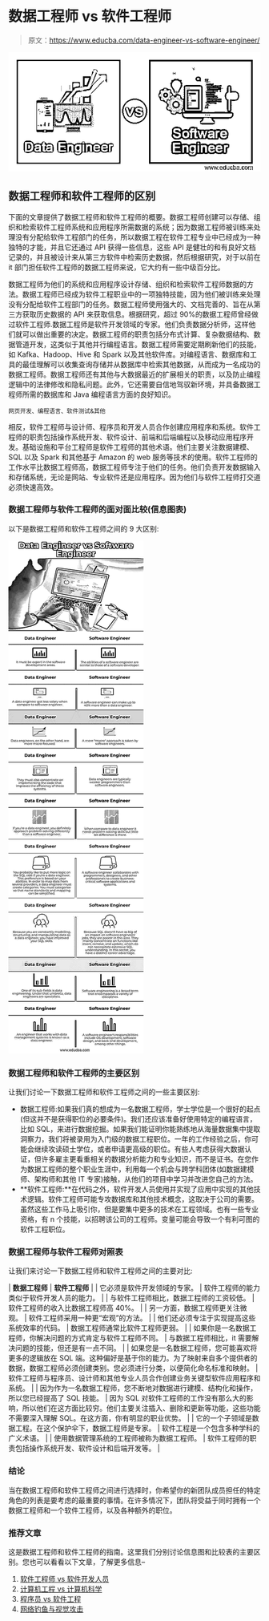 # 数据工程师 vs 软件工程师

> 原文：<https://www.educba.com/data-engineer-vs-software-engineer/>

![Data-Engineer-vs-Software-Engineer](img/4b9567d935584c53110a911f074f4f81.png)



## 数据工程师和软件工程师的区别

下面的文章提供了数据工程师和软件工程师的概要。数据工程师创建可以存储、组织和检索软件工程师系统和应用程序所需数据的系统；因为数据工程师被训练来处理没有分配给软件工程部门的任务，所以数据工程在软件工程专业中已经成为一种独特的才能，并且它还通过 API 获得一些信息，这些 API 是健壮的和有良好文档记录的，并且被设计来从第三方软件中检索历史数据，然后根据研究，对于以前在 it 部门担任软件工程师的数据工程师来说，它大约有一些中级百分比。

数据工程师为他们的系统和应用程序设计存储、组织和检索软件工程师数据的方法。数据工程师已经成为软件工程职业中的一项独特技能，因为他们被训练来处理没有分配给软件工程部门的任务。数据工程师使用强大的、文档完善的、旨在从第三方获取历史数据的 API 来获取信息。根据研究，超过 90%的数据工程师曾经做过软件工程师.数据工程师是软件开发领域的专家。他们负责数据分析师，这样他们就可以做出重要的决定。数据工程师的职责包括分布式计算、复杂数据结构、数据管道开发，这类似于其他并行编程语言。数据工程师需要定期刷新他们的技能，如 Kafka、Hadoop、Hive 和 Spark 以及其他软件库。对编程语言、数据库和工具的最佳理解可以收集查询存储并从数据库中检索其他数据，从而成为一名成功的数据工程师。数据工程师还有其他与大数据最近的扩展相关的职责，以及防止编程逻辑中的法律修改和隐私问题。此外，它还需要自信地驾驭新环境，并具备数据工程师所需的数据库和 Java 编程语言方面的良好知识。

<small>网页开发、编程语言、软件测试&其他</small>

相反，软件工程师与设计师、程序员和开发人员合作创建应用程序和系统。软件工程师的职责包括操作系统开发、软件设计、前端和后端编程以及移动应用程序开发。基础设施和平台工程师是软件工程师的其他术语。他们主要关注数据建模、SQL 以及 Spark 和其他基于 Amazon 的 web 服务等技术的使用。软件工程师的工作水平比数据工程师高，数据工程师专注于他们的任务。他们负责开发数据输入和存储系统，无论是网站、专业软件还是应用程序。因为他们与软件工程师打交道必须快速高效。

### 数据工程师与软件工程师的面对面比较(信息图表)

以下是数据工程师和软件工程师之间的 9 大区别:

![Data-Engineer-vs-Software-Engineer-info](img/a920730943e6f1977e9c172e278174cd.png)



### 数据工程师和软件工程师的主要区别

让我们讨论一下数据工程师和软件工程师之间的一些主要区别:

*   数据工程师:如果我们真的想成为一名数据工程师，学士学位是一个很好的起点(但这并不是获得职位的必要条件)。我们还应该准备好使用特定的编程语言，比如 SQL，来进行数据挖掘。如果我们能证明你能熟练地从海量数据集中提取洞察力，我们将被录用为入门级的数据工程职位。一年的工作经验之后，你可能会继续攻读硕士学位，或者申请更高级的职位。有些人考虑获得大数据认证，但许多雇主更看重相关的数据分析能力和专业知识，而不是证书。在您作为数据工程师的整个职业生涯中，利用每一个机会与跨学科团体(如数据建模师、架构师和其他 IT 专家)接触，从他们的项目中学习并改进您自己的方法。
*   **软件工程师:**在代码之外，软件开发人员使用并实现了应用中实现的其他技术逻辑。软件工程师可能专攻数据库和其他技术概念，这取决于公司的需要。虽然这些工作马上吸引你，但是要集中更多的技术在工程领域。也有一些专业资格，有 n 个技能，以招聘该公司的工程师。变量可能会导致一个有利可图的软件工程职位。

### 数据工程师与软件工程师对照表

让我们来讨论一下数据工程师和软件工程师之间的主要对比:

| **数据工程师** | **软件工程师** |
| 它必须是软件开发领域的专家。 | 软件工程师的能力类似于软件开发人员的能力。 |
| 与软件工程师相比，数据工程师的工资较低。 | 软件工程师的收入比数据工程师高 40%。 |
| 另一方面，数据工程师更关注微观。 | 软件工程师采用一种更“宏观”的方法。 |
| 他们还必须专注于实现提高这些系统效率的代码。 | 数据工程师通常比软件工程师更弱。 |
| 如果你是一名数据工程师，你解决问题的方式肯定与软件工程师不同。 | 与数据工程师相比，it 需要解决问题的技能，但还是有一点不同。 |
| 如果您是一名数据工程师，您可能喜欢将更多的逻辑放在 SQL 端。这种偏好是基于你的能力。为了映射来自多个提供者的数据，数据工程师必须创建类别。您必须进行分类，以便简化命名标准和映射。 | 软件工程师与程序员、设计师和其他专业人员合作创建业务关键型软件应用程序和系统。 |
| 因为作为一名数据工程师，您不断地对数据进行建模、结构化和操作，所以您已经提高了 SQL 技能。 | 因为 SQL 对软件工程师的工作没有那么大的影响，所以他们在这方面比较穷。他们主要关注插入、删除和更新等功能，这些功能不需要深入理解 SQL。在这方面，你有明显的职业优势。 |
| 它的一个子领域是数据工程。在这个保护伞下，数据工程师是专家。 | 软件工程是一个包含多种学科的广义术语。 |
| 使用数据管理系统的工程师被称为数据工程师。 | 软件工程师的职责包括操作系统开发、软件设计和后端开发等。 |

### 结论

当在数据工程师和软件工程师之间进行选择时，你希望你的新团队成员担任的特定角色的列表是要考虑的最重要的事情。在许多情况下，团队将受益于同时拥有一个数据工程师和一个软件工程师，以及各种额外的职位。

### 推荐文章

这是数据工程师和软件工程师的指南。这里我们分别讨论信息图和比较表的主要区别。您也可以看看以下文章，了解更多信息–

1.  [软件工程师 vs 软件开发人员](https://www.educba.com/software-engineer-vs-software-developer/)
2.  [计算机工程 vs 计算机科学](https://www.educba.com/computer-engineering-vs-computer-science/)
3.  [程序员 vs 软件工程](https://www.educba.com/programmers-vs-software-engineering/)
4.  [网络钓鱼与视觉攻击](https://www.educba.com/phishing-vs-vishing/)





